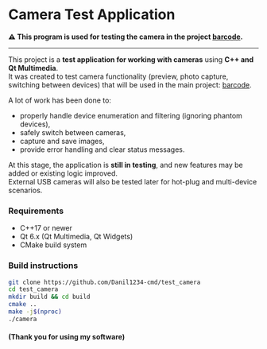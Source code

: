 # Camera Test Application

**⚠️ This program is used for testing the camera in the project [barcode](https://github.com/Danil1234-cmd/barcode).**

---

This project is a **test application for working with cameras** using **C++ and Qt Multimedia**.  
It was created to test camera functionality (preview, photo capture, switching between devices) that will be used in the main project: [barcode](https://github.com/Danil1234-cmd/barcode).

A lot of work has been done to:
- properly handle device enumeration and filtering (ignoring phantom devices),
- safely switch between cameras,
- capture and save images,
- provide error handling and clear status messages.

At this stage, the application is **still in testing**, and new features may be added or existing logic improved.  
External USB cameras will also be tested later for hot-plug and multi-device scenarios.

### Requirements
- C++17 or newer  
- Qt 6.x (Qt Multimedia, Qt Widgets)  
- CMake build system  

### Build instructions
```bash
git clone https://github.com/Danil1234-cmd/test_camera
cd test_camera
mkdir build && cd build
cmake ..
make -j$(nproc)
./camera
```

#### (Thank you for using my software)

